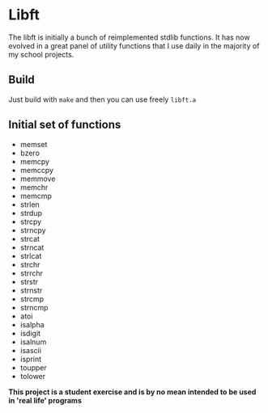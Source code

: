 # Libft
The libft is initially a bunch of reimplemented stdlib functions. It has now evolved in a great panel of utility functions that I use daily in the majority of my school projects.

## Build

Just build with `make` and then you can use freely `libft.a`

## Initial set of functions

* memset
* bzero
* memcpy
* memccpy
* memmove
* memchr
* memcmp
* strlen
* strdup
* strcpy
* strncpy
* strcat
* strncat
* strlcat
* strchr
* strrchr
* strstr
* strnstr
* strcmp
* strncmp
* atoi
* isalpha
* isdigit
* isalnum
* isascii
* isprint
* toupper
* tolower

**This project is a student exercise and is by no mean intended to be used in 'real life' programs**
